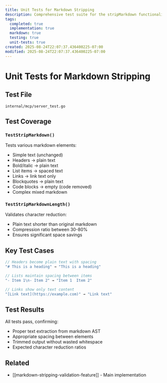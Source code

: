 ```yaml
---
title: Unit Tests for Markdown Stripping
description: Comprehensive test suite for the stripMarkdown functionality
tags:
  completed: true
  implementation: true
  markdown: true
  testing: true
  unit-tests: true
created: 2025-08-24T22:07:37.436400225-07:00
modified: 2025-08-24T22:07:37.436400225-07:00
---
```


# Unit Tests for Markdown Stripping

## Test File
`internal/mcp/server_test.go`

## Test Coverage

### `TestStripMarkdown()`
Tests various markdown elements:
- Simple text (unchanged)
- Headers → plain text
- Bold/italic → plain text  
- List items → spaced text
- Links → link text only
- Blockquotes → plain text
- Code blocks → empty (code removed)
- Complex mixed markdown

### `TestStripMarkdownLength()`  
Validates character reduction:
- Plain text shorter than original markdown
- Compression ratio between 30-80%
- Ensures significant space savings

## Key Test Cases
```go
// Headers become plain text with spacing
"# This is a heading" → "This is a heading"

// Lists maintain spacing between items  
"- Item 1\n- Item 2" → "Item 1  Item 2"

// Links show only text content
"[Link text](https://example.com)" → "Link text"
```

## Test Results
All tests pass, confirming:
- Proper text extraction from markdown AST
- Appropriate spacing between elements  
- Trimmed output without wasted whitespace
- Expected character reduction ratios

## Related
- [[markdown-stripping-validation-feature]] - Main implementation